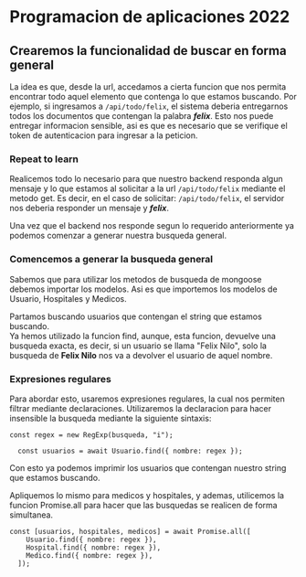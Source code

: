 # Programacion de aplicaciones 2022

## Crearemos la funcionalidad de buscar en forma general

La idea es que, desde la url, accedamos a cierta funcion que nos permita encontrar todo aquel elemento que contenga lo que estamos buscando.
Por ejemplo, si ingresamos a `/api/todo/felix`, el sistema deberia entregarnos todos los documentos que contengan la palabra **_felix_**. Esto nos puede entregar informacion sensible, asi es que es necesario que se verifique el token de autenticacion para ingresar a la peticion.

### Repeat to learn

Realicemos todo lo necesario para que nuestro backend responda algun mensaje y lo que estamos al solicitar a la url `/api/todo/felix` mediante el metodo get. Es decir, en el caso de solicitar: `/api/todo/felix`, el servidor nos deberia responder un mensaje y **_felix_**.

Una vez que el backend nos responde segun lo requerido anteriormente ya podemos comenzar a generar nuestra busqueda general.

### Comencemos a generar la busqueda general

Sabemos que para utilizar los metodos de busqueda de mongoose debemos importar los modelos. Asi es que importemos los modelos de Usuario, Hospitales y Medicos.

Partamos buscando usuarios que contengan el string que estamos buscando.  
Ya hemos utilizado la funcion find, aunque, esta funcion, devuelve una busqueda exacta, es decir, si un usuario se llama "Felix Nilo", solo la busqueda de **Felix Nilo** nos va a devolver el usuario de aquel nombre.

### Expresiones regulares

Para abordar esto, usaremos expresiones regulares, la cual nos permiten filtrar mediante declaraciones. Utilizaremos la declaracion para hacer insensible la busqueda mediante la siguiente sintaxis:

```
const regex = new RegExp(busqueda, "i");

  const usuarios = await Usuario.find({ nombre: regex });
```

Con esto ya podemos imprimir los usuarios que contengan nuestro string que estamos buscando.

Apliquemos lo mismo para medicos y hospitales, y ademas, utilicemos la funcion Promise.all para hacer que las busquedas se realicen de forma simultanea.

```
const [usuarios, hospitales, medicos] = await Promise.all([
    Usuario.find({ nombre: regex }),
    Hospital.find({ nombre: regex }),
    Medico.find({ nombre: regex }),
  ]);
```

